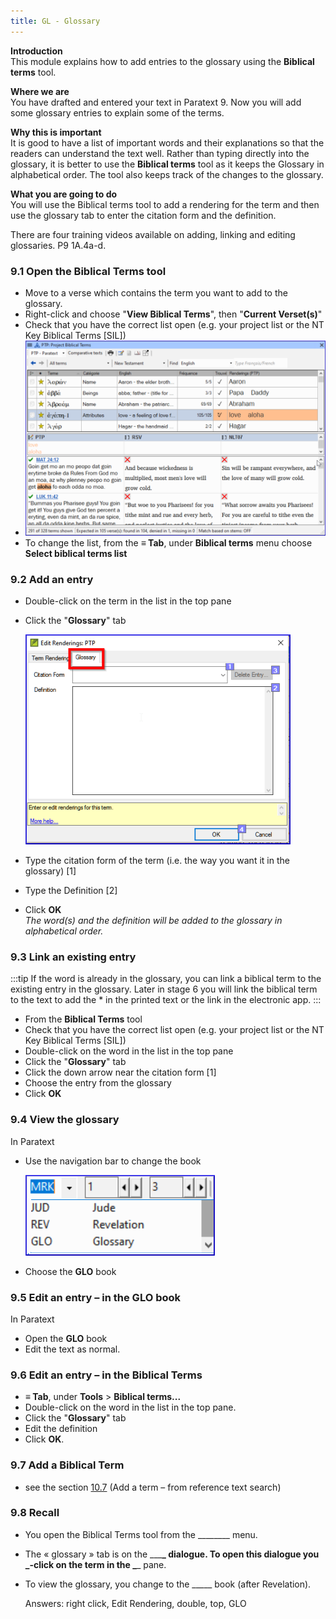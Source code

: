 ```yaml
---
title: GL - Glossary
---
```

**Introduction**  
This module explains how to add entries to the glossary using the **Biblical terms** tool.

**Where we are**  
You have drafted and entered your text in Paratext 9. Now you will add some glossary entries to explain some of the terms.

**Why this is important**  
It is good to have a list of important words and their explanations so that the readers can understand the text well. Rather than typing directly into the glossary, it is better to use the **Biblical terms** tool as it keeps the Glossary in alphabetical order. The tool also keeps track of the changes to the glossary.

**What you are going to do**  
You will use the Biblical terms tool to add a rendering for the term and then use the glossary tab to enter the citation form and the definition.

There are four training videos available on adding, linking and editing glossaries. P9 1A.4a-d.

### 9.1 Open the Biblical Terms tool

-   Move to a verse which contains the term you want to add to the glossary.
-   Right-click and choose "**View Biblical Terms**", then "**Current Verset(s)**"
-   Check that you have the correct list open (e.g. your project list or the NT Key Biblical Terms [SIL])
-   ![](../media/2b01905ef3b07447852ee02967bd29ef.png)
-   To change the list, from the **≡ Tab**, under **Biblical terms** menu choose **Select biblical terms list**

### 9.2 Add an entry

-   Double-click on the term in the list in the top pane
-   Click the "**Glossary**" tab

    ![](../media/a72d1e5b782c3521acd208d3ad948806.png)

-   Type the citation form of the term (i.e. the way you want it in the glossary) [1]
-   Type the Definition [2]
-   Click **OK**  
    *The word(s) and the definition will be added to the glossary in alphabetical order.*

### 9.3 Link an existing entry

:::tip
If the word is already in the glossary, you can link a biblical term to the existing entry in the glossary. Later in stage 6 you will link the biblical term to the text to add the \* in the printed text or the link in the electronic app.
:::

-   From the **Biblical Terms** tool
-   Check that you have the correct list open (e.g. your project list or the NT Key Biblical Terms [SIL])
-   Double-click on the word in the list in the top pane
-   Click the "**Glossary**" tab
-   Click the down arrow near the citation form [1]
-   Choose the entry from the glossary
-   Click **OK**

### 9.4 View the glossary

In Paratext

-   Use the navigation bar to change the book

    ![](../media/1ff8980dd966e0b6d022ab9831c08cae.png)

-   Choose the **GLO** book

### 9.5 Edit an entry – in the GLO book

In Paratext

-   Open the **GLO** book
-   Edit the text as normal.

### 9.6 Edit an entry – in the Biblical Terms

-   **≡ Tab**, under **Tools** \> **Biblical terms...**
-   Double-click on the word in the list in the top pane.
-   Click the "**Glossary**" tab
-   Edit the definition
-   Click **OK**.

### 9.7 Add a Biblical Term

-   see the section [10.7](10.BT.md#107Add) (Add a term – from reference text search)

### 9.8 Recall

-   You open the Biblical Terms tool from the \_______\_ menu.
-   The « glossary » tab is on the \__\_**\_ dialogue. To open this dialogue you \_-click on the term in the \_**\_ pane.
-   To view the glossary, you change to the \____\_ book (after Revelation).

    Answers: right click, Edit Rendering, double, top, GLO
